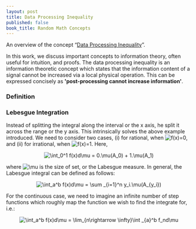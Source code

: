 ```yaml
---
layout: post
title: Data Processing Inequality
published: false
book_title: Random Math Concepts
---
```


An overview of the concept  “[Data Processing Inequality](https://en.wikipedia.org/wiki/Data_processing_inequality)”.
<!--break-->
In this work, we discuss important concepts to information theory, often useful for intuition, and proofs. The data processing inequality is an information theoretic concept which states that the information content of a signal cannot be increased via a local physical operation. This can be expressed concisely as **'post-processing cannot increase information'**.


### Definition



### Lebesgue Integration

Instead of splitting the integral along the interval or the x axis, he split it across the range or the y axis. This intrinsically solves the above example introduced. We need to consider two cases, (i) for rational, when <img src="https://latex.codecogs.com/svg.latex?f(x)=0" title="f(x)=0" />, and (ii) for irrational, when <img src="https://latex.codecogs.com/svg.latex?f(x)=1" title="f(x)=1" />. Here,

<p align="center">
<img src="https://latex.codecogs.com/svg.latex?\int_0^1 f(x)d\mu = 0.\mu(A_0) + 1.\mu(A_1)" title="\int_0^1 f(x)d\mu = 0.\mu(A_0) + 1.\mu(A_1)" />
</p>
where <img src="https://latex.codecogs.com/svg.latex?\mu" title="\mu" /> is the size of set, or the Labesgue measure. In general, the Labesgue integral can be defined as follows:

<p align="center">
<img src="https://latex.codecogs.com/svg.latex?\int_a^b f(x)d\mu = \sum _{i=1}^n y_i.\mu(A_{y_i})" title="\int_a^b f(x)d\mu = \sum _{i=1}^n y_i.\mu(A_{y_i})" />
</p>
For the continuous case, we need to imagine an infinite number of step functions which roughly map the function we wish to find the integrate for, i.e.:
<p align="center">
<img src="https://latex.codecogs.com/svg.latex?\int_a^b f(x)d\mu = \lim_{n\rightarrow \infty}\int _{a}^b f_nd\mu" title="\int_a^b f(x)d\mu = \lim_{n\rightarrow \infty}\int _{a}^b f_nd\mu" />
</p>

